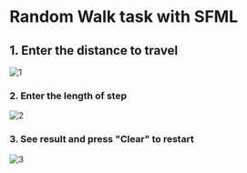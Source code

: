# Random Walk task with SFML
## 1. Enter the distance to travel
![1](https://user-images.githubusercontent.com/29982395/102695254-9f2cca00-4258-11eb-87f2-e79e4ba22c75.JPG)
### 2. Enter the length of step
![2](https://user-images.githubusercontent.com/29982395/102695256-a05df700-4258-11eb-9af1-56f8fd4b4b50.JPG)
### 3. See result and press "Clear" to restart
![3](https://user-images.githubusercontent.com/29982395/102695257-a05df700-4258-11eb-8cf8-6961afd9184c.JPG)
